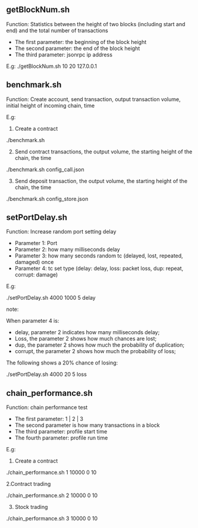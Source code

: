 

## getBlockNum.sh

Function: Statistics between the height of two blocks (including start and end) and the total number of transactions

* The first parameter: the beginning of the block height
* The second parameter: the end of the block height
* The third parameter: jsonrpc  ip address

E.g:
./getBlockNum.sh 10 20 127.0.0.1


## benchmark.sh

Function: Create account, send transaction, output transaction volume, initial height of incoming chain, time

E.g:

1. Create a contract

./benchmark.sh

2. Send contract transactions, the output volume, the starting height of the chain, the time

./benchmark.sh config_call.json

3. Send deposit transaction, the output volume, the starting height of the chain, the time

./benchmark.sh config_store.json


## setPortDelay.sh

Function: Increase random port setting delay

* Parameter 1: Port
* Parameter 2: how many milliseconds delay
* Parameter 3: how many seconds random tc (delayed, lost, repeated, damaged) once
* Parameter 4: tc set type (delay: delay, loss: packet loss, dup: repeat, corrupt: damage)

E.g:

./setPortDelay.sh 4000 1000 5 delay


note:

When parameter 4 is:

* delay, parameter 2 indicates how many milliseconds delay;
* Loss, the parameter 2 shows how much chances are lost;
* dup, the parameter 2 shows how much the probability of duplication;
* corrupt, the parameter 2 shows how much the probability of loss;

The following shows a 20% chance of losing:

./setPortDelay.sh 4000 20 5 loss


## chain_performance.sh

Function: chain performance test

* The first parameter: 1 | 2 | 3
* The second parameter is how many transactions in a block
* The third parameter: profile start time
* The fourth parameter: profile run time

E.g:

1. Create a contract

./chain_performance.sh 1 10000 0 10

2.Contract trading

./chain_performance.sh 2 10000 0 10

3. Stock trading

./chain_performance.sh 3 10000 0 10
